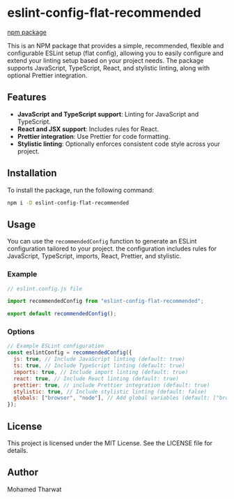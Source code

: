 # eslint-config-flat-recommended

[npm package](https://www.npmjs.com/package/eslint-config-flat-recommended)

This is an NPM package that provides a simple, recommended, flexible and configurable ESLint setup (flat config), allowing you to easily configure and extend your linting setup based on your project needs. The package supports JavaScript, TypeScript, React, and stylistic linting, along with optional Prettier integration.

## Features

- **JavaScript and TypeScript support**: Linting for JavaScript and TypeScript.
- **React and JSX support**: Includes rules for React.
- **Prettier integration**: Use Prettier for code formatting.
- **Stylistic linting**: Optionally enforces consistent code style across your project.

## Installation

To install the package, run the following command:

```bash
npm i -D eslint-config-flat-recommended
```

## Usage

You can use the `recommendedConfig` function to generate an ESLint configuration tailored to your project. the configuration includes rules for JavaScript, TypeScript, imports, React, Prettier, and stylistic.

### Example

```javascript
// eslint.config.js file

import recommendedConfig from "eslint-config-flat-recommended";

export default recommendedConfig();
```

### Options

```javascript
// Example ESLint configuration
const eslintConfig = recommendedConfig({
  js: true, // Include JavaScript linting (default: true)
  ts: true, // Include TypeScript linting (default: true)
  imports: true, // Include import linting (default: true)
  react: true, // Include React linting (default: true)
  prettier: true, // include Prettier integration (default: true)
  stylistic: true, // Include stylistic linting (default: false)
  globals: ["browser", "node"], // Add global variables (default: ["browser", "node"])
});
```

## License

This project is licensed under the MIT License. See the LICENSE file for details.

## Author

Mohamed Tharwat
